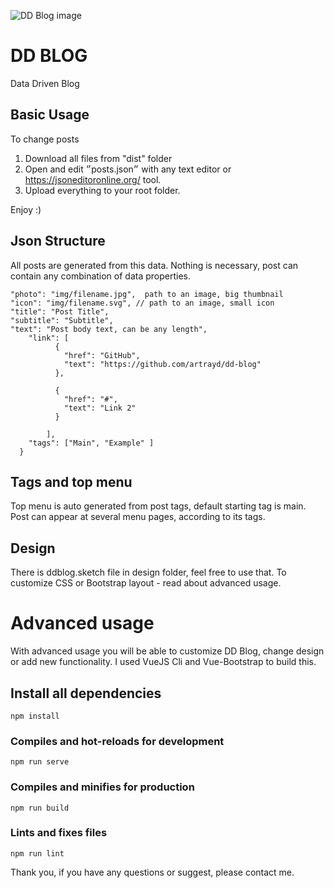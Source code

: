 ![DD Blog image](https://artrayd.com/dd-blog/img/icons/favicon-128.png)

# DD BLOG
Data Driven Blog

## Basic Usage
To change posts

1. Download all files from "dist" folder
2. Open and edit ״posts.json״ with any text editor or https://jsoneditoronline.org/ tool.
3. Upload everything to your root folder.

Enjoy :)


## Json Structure
All posts are generated from this data. Nothing is necessary, post can contain any combination of data properties.
```
"photo": "img/filename.jpg",  path to an image, big thumbnail
"icon": "img/filename.svg", // path to an image, small icon
"title": "Post Title", 
"subtitle": "Subtitle",
"text": "Post body text, can be any length",
    "link": [
          {
            "href": "GitHub",
            "text": "https://github.com/artrayd/dd-blog"
          },

          {
            "href": "#",
            "text": "Link 2"
          }
  
        ],
    "tags": ["Main", "Example" ]
  }
```
## Tags and top menu
Top menu is auto generated from post tags, default starting tag is main. Post can appear at several menu pages, according to its tags.

## Design
There is ddblog.sketch file in design folder, feel free to use that. To customize CSS or Bootstrap layout - read about advanced usage.

# Advanced usage
With advanced usage you will be able to customize DD Blog, change design or add new functionality. I used VueJS Cli and Vue-Bootstrap to build this.


## Install all dependencies
```
npm install
```

### Compiles and hot-reloads for development
```
npm run serve
```

### Compiles and minifies for production
```
npm run build
```

### Lints and fixes files
```
npm run lint
```

Thank you, if you have any questions or suggest, please contact me.
